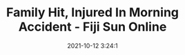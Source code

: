 ---
"title": "Family Hit, Injured In Morning Accident - Fiji Sun Online"
"date": "2021-10-12 3:24:1"
"feed_name": "GOOGLENEWSINDUSTRIAL"
"feed_website": "https://news.google.com/search?q=industrial%2Bincident&hl=en-US&gl=US&ceid=US:en"
"feed_rss": "https://news.google.com/rss/search?q=industrial%2Bincident&hl=en-US&gl=US&ceid=US:en"
"link": "https://fijisun.com.fj/2021/10/12/family-hit-injured-in-morning-accident/"
"source": "{'href': 'https://fijisun.com.fj', 'title': 'Fiji Sun Online'}"
"file": "_posts/2021-1-1-8d82183d044e9cf27bc6db685a436cd0df77e036.md"
"accident": "1"
"drilling": "0"
"dead": "0"
"injured": "0"
"arrested": "0"
"place": "unknown place"
"where": "unknown site"
"causes": "unknown"
"place_uri": "unknown place"
---